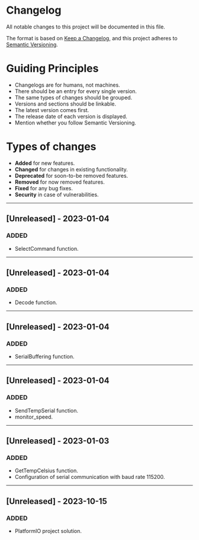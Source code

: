 # Changelog

All notable changes to this project will be documented in this file.

The format is based on [Keep a Changelog](https://keepachangelog.com/en/1.0.0/),
and this project adheres to [Semantic Versioning](https://semver.org/spec/v2.0.0.html).

# Guiding Principles
- Changelogs are for humans, not machines.
- There should be an entry for every single version.
- The same types of changes should be grouped.
- Versions and sections should be linkable.
- The latest version comes first.
- The release date of each version is displayed.
- Mention whether you follow Semantic Versioning.

# Types of changes
- **Added** for new features.
- **Changed** for changes in existing functionality.
- **Deprecated** for soon-to-be removed features.
- **Removed** for now removed features.
- **Fixed** for any bug fixes.
- **Security** in case of vulnerabilities.

---

## [Unreleased] - 2023-01-04

### ADDED
- SelectCommand function.

---

## [Unreleased] - 2023-01-04

### ADDED
- Decode function.

---

## [Unreleased] - 2023-01-04

### ADDED
- SerialBuffering function.

---

## [Unreleased] - 2023-01-04

### ADDED
- SendTempSerial function.
- monitor_speed.

---

## [Unreleased] - 2023-01-03

### ADDED
- GetTempCelsius function.
- Configuration of serial communication with baud rate 115200.

---

## [Unreleased] - 2023-10-15

### ADDED
- PlatformIO project solution.
